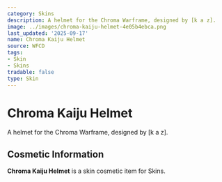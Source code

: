 ```yaml
---
category: Skins
description: A helmet for the Chroma Warframe, designed by [k a z].
image: ../images/chroma-kaiju-helmet-4e05b4ebca.png
last_updated: '2025-09-17'
name: Chroma Kaiju Helmet
source: WFCD
tags:
- Skin
- Skins
tradable: false
type: Skin
---
```


# Chroma Kaiju Helmet

A helmet for the Chroma Warframe, designed by [k a z].

## Cosmetic Information

**Chroma Kaiju Helmet** is a skin cosmetic item for Skins.

